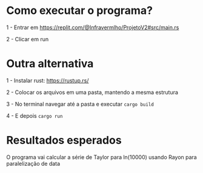 # Como executar o programa?

1 - Entrar em https://replit.com/@Infravermlho/ProjetoV2#src/main.rs

2 - Clicar em run

# Outra alternativa

1 - Instalar rust: https://rustup.rs/

2 - Colocar os arquivos em uma pasta, mantendo a mesma estrutura

3 - No terminal navegar até a pasta e executar ``cargo build``

4 - E depois ``cargo run``

# Resultados esperados

O programa vai calcular a série de Taylor para ln(10000) usando Rayon para paralelização de data
